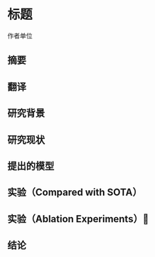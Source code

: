 # 标题

<ArticleMetadata/>

作者单位

## 摘要























## 翻译

















## 研究背景



















## 研究现状



















## 提出的模型























## 实验（Compared with SOTA）





























## 实验（Ablation Experiments）:1st_place_medal:























## 结论







